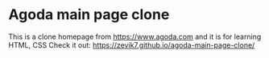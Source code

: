 # Agoda main page clone
This is a clone homepage from https://www.agoda.com and it is for learning HTML, CSS
Check it out: https://zevik7.github.io/agoda-main-page-clone/
